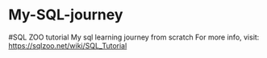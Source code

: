 # My-SQL-journey
#SQL ZOO tutorial
My sql learning journey from scratch 
For more info, visit: https://sqlzoo.net/wiki/SQL_Tutorial

